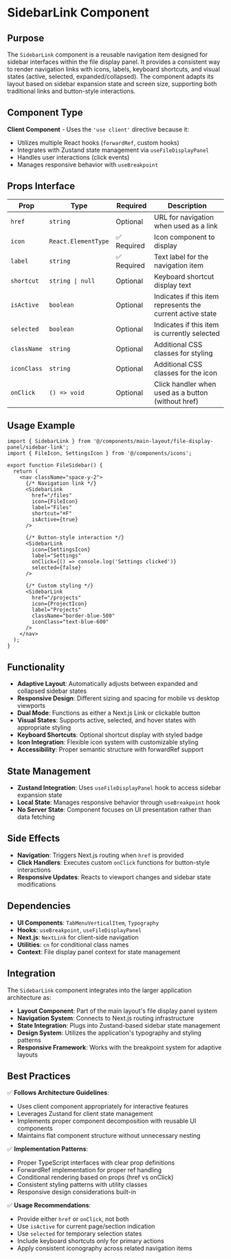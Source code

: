 # SidebarLink Component

## Purpose

The `SidebarLink` component is a reusable navigation item designed for sidebar interfaces within the file display panel. It provides a consistent way to render navigation links with icons, labels, keyboard shortcuts, and visual states (active, selected, expanded/collapsed). The component adapts its layout based on sidebar expansion state and screen size, supporting both traditional links and button-style interactions.

## Component Type

**Client Component** - Uses the `'use client'` directive because it:
- Utilizes multiple React hooks (`forwardRef`, custom hooks)
- Integrates with Zustand state management via `useFileDisplayPanel`
- Handles user interactions (click events)
- Manages responsive behavior with `useBreakpoint`

## Props Interface

| Prop | Type | Required | Description |
|------|------|----------|-------------|
| `href` | `string` | Optional | URL for navigation when used as a link |
| `icon` | `React.ElementType` | ✅ Required | Icon component to display |
| `label` | `string` | ✅ Required | Text label for the navigation item |
| `shortcut` | `string \| null` | Optional | Keyboard shortcut display text |
| `isActive` | `boolean` | Optional | Indicates if this item represents the current active state |
| `selected` | `boolean` | Optional | Indicates if this item is currently selected |
| `className` | `string` | Optional | Additional CSS classes for styling |
| `iconClass` | `string` | Optional | Additional CSS classes for the icon |
| `onClick` | `() => void` | Optional | Click handler when used as a button (without href) |

## Usage Example

```tsx
import { SidebarLink } from '@/components/main-layout/file-display-panel/sidebar-link';
import { FileIcon, SettingsIcon } from '@/components/icons';

export function FileSidebar() {
  return (
    <nav className="space-y-2">
      {/* Navigation link */}
      <SidebarLink
        href="/files"
        icon={FileIcon}
        label="Files"
        shortcut="⌘F"
        isActive={true}
      />
      
      {/* Button-style interaction */}
      <SidebarLink
        icon={SettingsIcon}
        label="Settings"
        onClick={() => console.log('Settings clicked')}
        selected={false}
      />
      
      {/* Custom styling */}
      <SidebarLink
        href="/projects"
        icon={ProjectIcon}
        label="Projects"
        className="border-blue-500"
        iconClass="text-blue-600"
      />
    </nav>
  );
}
```

## Functionality

- **Adaptive Layout**: Automatically adjusts between expanded and collapsed sidebar states
- **Responsive Design**: Different sizing and spacing for mobile vs desktop viewports
- **Dual Mode**: Functions as either a Next.js Link or clickable button
- **Visual States**: Supports active, selected, and hover states with appropriate styling
- **Keyboard Shortcuts**: Optional shortcut display with styled badge
- **Icon Integration**: Flexible icon system with customizable styling
- **Accessibility**: Proper semantic structure with forwardRef support

## State Management

- **Zustand Integration**: Uses `useFileDisplayPanel` hook to access sidebar expansion state
- **Local State**: Manages responsive behavior through `useBreakpoint` hook
- **No Server State**: Component focuses on UI presentation rather than data fetching

## Side Effects

- **Navigation**: Triggers Next.js routing when `href` is provided
- **Click Handlers**: Executes custom `onClick` functions for button-style interactions
- **Responsive Updates**: Reacts to viewport changes and sidebar state modifications

## Dependencies

- **UI Components**: `TabMenuVerticalItem`, `Typography`
- **Hooks**: `useBreakpoint`, `useFileDisplayPanel`
- **Next.js**: `NextLink` for client-side navigation
- **Utilities**: `cn` for conditional class names
- **Context**: File display panel context for state management

## Integration

The `SidebarLink` component integrates into the larger application architecture as:

- **Layout Component**: Part of the main layout's file display panel system
- **Navigation System**: Connects to Next.js routing infrastructure
- **State Integration**: Plugs into Zustand-based sidebar state management
- **Design System**: Utilizes the application's typography and styling patterns
- **Responsive Framework**: Works with the breakpoint system for adaptive layouts

## Best Practices

✅ **Follows Architecture Guidelines**:
- Uses client component appropriately for interactive features
- Leverages Zustand for client state management
- Implements proper component decomposition with reusable UI components
- Maintains flat component structure without unnecessary nesting

✅ **Implementation Patterns**:
- Proper TypeScript interfaces with clear prop definitions
- ForwardRef implementation for proper ref handling
- Conditional rendering based on props (href vs onClick)
- Consistent styling patterns with utility classes
- Responsive design considerations built-in

✅ **Usage Recommendations**:
- Provide either `href` or `onClick`, not both
- Use `isActive` for current page/section indication
- Use `selected` for temporary selection states
- Include keyboard shortcuts only for primary actions
- Apply consistent iconography across related navigation items